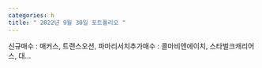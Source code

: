 ```yaml
---
categories: h
title: " 2022년 9월 30일 포트폴리오 "
---
```

 신규매수 : 매커스, 트랜스오션, 파마리서치추가매수 : 콜마비앤에이치, 스타벌크캐리어스, 대... 